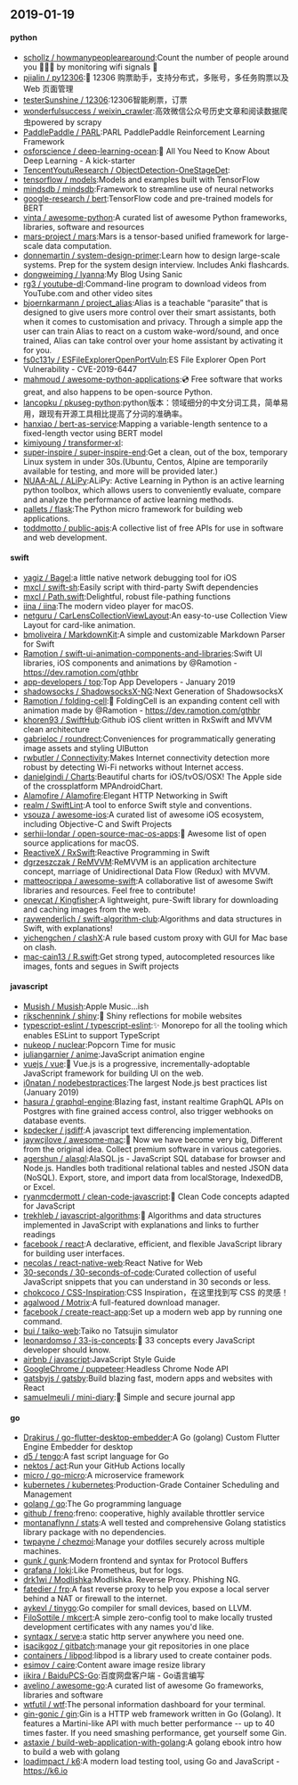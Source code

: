 ## 2019-01-19

#### python
* [schollz / howmanypeoplearearound](https://github.com/schollz/howmanypeoplearearound):Count the number of people around you
👨‍👨‍👦
by monitoring wifi signals
📡
* [pjialin / py12306](https://github.com/pjialin/py12306):🚂
12306 购票助手，支持分布式，多账号，多任务购票以及 Web 页面管理
* [testerSunshine / 12306](https://github.com/testerSunshine/12306):12306智能刷票，订票
* [wonderfulsuccess / weixin_crawler](https://github.com/wonderfulsuccess/weixin_crawler):高效微信公众号历史文章和阅读数据爬虫powered by scrapy
* [PaddlePaddle / PARL](https://github.com/PaddlePaddle/PARL):PARL PaddlePaddle Reinforcement Learning Framework
* [osforscience / deep-learning-ocean](https://github.com/osforscience/deep-learning-ocean):📡
All You Need to Know About Deep Learning - A kick-starter
* [TencentYoutuResearch / ObjectDetection-OneStageDet](https://github.com/TencentYoutuResearch/ObjectDetection-OneStageDet):
* [tensorflow / models](https://github.com/tensorflow/models):Models and examples built with TensorFlow
* [mindsdb / mindsdb](https://github.com/mindsdb/mindsdb):Framework to streamline use of neural networks
* [google-research / bert](https://github.com/google-research/bert):TensorFlow code and pre-trained models for BERT
* [vinta / awesome-python](https://github.com/vinta/awesome-python):A curated list of awesome Python frameworks, libraries, software and resources
* [mars-project / mars](https://github.com/mars-project/mars):Mars is a tensor-based unified framework for large-scale data computation.
* [donnemartin / system-design-primer](https://github.com/donnemartin/system-design-primer):Learn how to design large-scale systems. Prep for the system design interview. Includes Anki flashcards.
* [dongweiming / lyanna](https://github.com/dongweiming/lyanna):My Blog Using Sanic
* [rg3 / youtube-dl](https://github.com/rg3/youtube-dl):Command-line program to download videos from YouTube.com and other video sites
* [bjoernkarmann / project_alias](https://github.com/bjoernkarmann/project_alias):Alias is a teachable “parasite” that is designed to give users more control over their smart assistants, both when it comes to customisation and privacy. Through a simple app the user can train Alias to react on a custom wake-word/sound, and once trained, Alias can take control over your home assistant by activating it for you.
* [fs0c131y / ESFileExplorerOpenPortVuln](https://github.com/fs0c131y/ESFileExplorerOpenPortVuln):ES File Explorer Open Port Vulnerability - CVE-2019-6447
* [mahmoud / awesome-python-applications](https://github.com/mahmoud/awesome-python-applications):💿
Free software that works great, and also happens to be open-source Python.
* [lancopku / pkuseg-python](https://github.com/lancopku/pkuseg-python):python版本：领域细分的中文分词工具，简单易用，跟现有开源工具相比提高了分词的准确率。
* [hanxiao / bert-as-service](https://github.com/hanxiao/bert-as-service):Mapping a variable-length sentence to a fixed-length vector using BERT model
* [kimiyoung / transformer-xl](https://github.com/kimiyoung/transformer-xl):
* [super-inspire / super-inspire-end](https://github.com/super-inspire/super-inspire-end):Get a clean, out of the box, temporary Linux system in under 30s.(Ubuntu, Centos, Alpine are temporarily available for testing, and more will be provided later.)
* [NUAA-AL / ALiPy](https://github.com/NUAA-AL/ALiPy):ALiPy: Active Learning in Python is an active learning python toolbox, which allows users to conveniently evaluate, compare and analyze the performance of active learning methods.
* [pallets / flask](https://github.com/pallets/flask):The Python micro framework for building web applications.
* [toddmotto / public-apis](https://github.com/toddmotto/public-apis):A collective list of free APIs for use in software and web development.

#### swift
* [yagiz / Bagel](https://github.com/yagiz/Bagel):a little native network debugging tool for iOS
* [mxcl / swift-sh](https://github.com/mxcl/swift-sh):Easily script with third-party Swift dependencies
* [mxcl / Path.swift](https://github.com/mxcl/Path.swift):Delightful, robust file-pathing functions
* [iina / iina](https://github.com/iina/iina):The modern video player for macOS.
* [netguru / CarLensCollectionViewLayout](https://github.com/netguru/CarLensCollectionViewLayout):An easy-to-use Collection View Layout for card-like animation.
* [bmoliveira / MarkdownKit](https://github.com/bmoliveira/MarkdownKit):A simple and customizable Markdown Parser for Swift
* [Ramotion / swift-ui-animation-components-and-libraries](https://github.com/Ramotion/swift-ui-animation-components-and-libraries):Swift UI libraries, iOS components and animations by @Ramotion - https://dev.ramotion.com/gthbr
* [app-developers / top](https://github.com/app-developers/top):Top App Developers - January 2019
* [shadowsocks / ShadowsocksX-NG](https://github.com/shadowsocks/ShadowsocksX-NG):Next Generation of ShadowsocksX
* [Ramotion / folding-cell](https://github.com/Ramotion/folding-cell):📃
FoldingCell is an expanding content cell with animation made by @Ramotion - https://dev.ramotion.com/gthbr
* [khoren93 / SwiftHub](https://github.com/khoren93/SwiftHub):Github iOS client written in RxSwift and MVVM clean architecture
* [gabrieloc / roundrect](https://github.com/gabrieloc/roundrect):Conveniences for programmatically generating image assets and styling UIButton
* [rwbutler / Connectivity](https://github.com/rwbutler/Connectivity):Makes Internet connectivity detection more robust by detecting Wi-Fi networks without Internet access.
* [danielgindi / Charts](https://github.com/danielgindi/Charts):Beautiful charts for iOS/tvOS/OSX! The Apple side of the crossplatform MPAndroidChart.
* [Alamofire / Alamofire](https://github.com/Alamofire/Alamofire):Elegant HTTP Networking in Swift
* [realm / SwiftLint](https://github.com/realm/SwiftLint):A tool to enforce Swift style and conventions.
* [vsouza / awesome-ios](https://github.com/vsouza/awesome-ios):A curated list of awesome iOS ecosystem, including Objective-C and Swift Projects
* [serhii-londar / open-source-mac-os-apps](https://github.com/serhii-londar/open-source-mac-os-apps):🚀
Awesome list of open source applications for macOS.
* [ReactiveX / RxSwift](https://github.com/ReactiveX/RxSwift):Reactive Programming in Swift
* [dgrzeszczak / ReMVVM](https://github.com/dgrzeszczak/ReMVVM):ReMVVM is an application architecture concept, marriage of Unidirectional Data Flow (Redux) with MVVM.
* [matteocrippa / awesome-swift](https://github.com/matteocrippa/awesome-swift):A collaborative list of awesome Swift libraries and resources. Feel free to contribute!
* [onevcat / Kingfisher](https://github.com/onevcat/Kingfisher):A lightweight, pure-Swift library for downloading and caching images from the web.
* [raywenderlich / swift-algorithm-club](https://github.com/raywenderlich/swift-algorithm-club):Algorithms and data structures in Swift, with explanations!
* [yichengchen / clashX](https://github.com/yichengchen/clashX):A rule based custom proxy with GUI for Mac base on clash.
* [mac-cain13 / R.swift](https://github.com/mac-cain13/R.swift):Get strong typed, autocompleted resources like images, fonts and segues in Swift projects

#### javascript
* [Musish / Musish](https://github.com/Musish/Musish):Apple Music...ish
* [rikschennink / shiny](https://github.com/rikschennink/shiny):🌟
Shiny reflections for mobile websites
* [typescript-eslint / typescript-eslint](https://github.com/typescript-eslint/typescript-eslint):✨
Monorepo for all the tooling which enables ESLint to support TypeScript
* [nukeop / nuclear](https://github.com/nukeop/nuclear):Popcorn Time for music
* [juliangarnier / anime](https://github.com/juliangarnier/anime):JavaScript animation engine
* [vuejs / vue](https://github.com/vuejs/vue):🖖
Vue.js is a progressive, incrementally-adoptable JavaScript framework for building UI on the web.
* [i0natan / nodebestpractices](https://github.com/i0natan/nodebestpractices):The largest Node.js best practices list (January 2019)
* [hasura / graphql-engine](https://github.com/hasura/graphql-engine):Blazing fast, instant realtime GraphQL APIs on Postgres with fine grained access control, also trigger webhooks on database events.
* [kpdecker / jsdiff](https://github.com/kpdecker/jsdiff):A javascript text differencing implementation.
* [jaywcjlove / awesome-mac](https://github.com/jaywcjlove/awesome-mac): Now we have become very big, Different from the original idea. Collect premium software in various categories.
* [agershun / alasql](https://github.com/agershun/alasql):AlaSQL.js - JavaScript SQL database for browser and Node.js. Handles both traditional relational tables and nested JSON data (NoSQL). Export, store, and import data from localStorage, IndexedDB, or Excel.
* [ryanmcdermott / clean-code-javascript](https://github.com/ryanmcdermott/clean-code-javascript):🛁
Clean Code concepts adapted for JavaScript
* [trekhleb / javascript-algorithms](https://github.com/trekhleb/javascript-algorithms):📝
Algorithms and data structures implemented in JavaScript with explanations and links to further readings
* [facebook / react](https://github.com/facebook/react):A declarative, efficient, and flexible JavaScript library for building user interfaces.
* [necolas / react-native-web](https://github.com/necolas/react-native-web):React Native for Web
* [30-seconds / 30-seconds-of-code](https://github.com/30-seconds/30-seconds-of-code):Curated collection of useful JavaScript snippets that you can understand in 30 seconds or less.
* [chokcoco / CSS-Inspiration](https://github.com/chokcoco/CSS-Inspiration):CSS Inspiration，在这里找到写 CSS 的灵感！
* [agalwood / Motrix](https://github.com/agalwood/Motrix):A full-featured download manager.
* [facebook / create-react-app](https://github.com/facebook/create-react-app):Set up a modern web app by running one command.
* [bui / taiko-web](https://github.com/bui/taiko-web):Taiko no Tatsujin simulator
* [leonardomso / 33-js-concepts](https://github.com/leonardomso/33-js-concepts):📜
33 concepts every JavaScript developer should know.
* [airbnb / javascript](https://github.com/airbnb/javascript):JavaScript Style Guide
* [GoogleChrome / puppeteer](https://github.com/GoogleChrome/puppeteer):Headless Chrome Node API
* [gatsbyjs / gatsby](https://github.com/gatsbyjs/gatsby):Build blazing fast, modern apps and websites with React
* [samuelmeuli / mini-diary](https://github.com/samuelmeuli/mini-diary):📘
Simple and secure journal app

#### go
* [Drakirus / go-flutter-desktop-embedder](https://github.com/Drakirus/go-flutter-desktop-embedder):A Go (golang) Custom Flutter Engine Embedder for desktop
* [d5 / tengo](https://github.com/d5/tengo):A fast script language for Go
* [nektos / act](https://github.com/nektos/act):Run your GitHub Actions locally
* [micro / go-micro](https://github.com/micro/go-micro):A microservice framework
* [kubernetes / kubernetes](https://github.com/kubernetes/kubernetes):Production-Grade Container Scheduling and Management
* [golang / go](https://github.com/golang/go):The Go programming language
* [github / freno](https://github.com/github/freno):freno: cooperative, highly available throttler service
* [montanaflynn / stats](https://github.com/montanaflynn/stats):A well tested and comprehensive Golang statistics library package with no dependencies.
* [twpayne / chezmoi](https://github.com/twpayne/chezmoi):Manage your dotfiles securely across multiple machines.
* [gunk / gunk](https://github.com/gunk/gunk):Modern frontend and syntax for Protocol Buffers
* [grafana / loki](https://github.com/grafana/loki):Like Prometheus, but for logs.
* [drk1wi / Modlishka](https://github.com/drk1wi/Modlishka):Modlishka. Reverse Proxy. Phishing NG.
* [fatedier / frp](https://github.com/fatedier/frp):A fast reverse proxy to help you expose a local server behind a NAT or firewall to the internet.
* [aykevl / tinygo](https://github.com/aykevl/tinygo):Go compiler for small devices, based on LLVM.
* [FiloSottile / mkcert](https://github.com/FiloSottile/mkcert):A simple zero-config tool to make locally trusted development certificates with any names you'd like.
* [syntaqx / serve](https://github.com/syntaqx/serve):a static http server anywhere you need one.
* [isacikgoz / gitbatch](https://github.com/isacikgoz/gitbatch):manage your git repositories in one place
* [containers / libpod](https://github.com/containers/libpod):libpod is a library used to create container pods.
* [esimov / caire](https://github.com/esimov/caire):Content aware image resize library
* [iikira / BaiduPCS-Go](https://github.com/iikira/BaiduPCS-Go):百度网盘客户端 - Go语言编写
* [avelino / awesome-go](https://github.com/avelino/awesome-go):A curated list of awesome Go frameworks, libraries and software
* [wtfutil / wtf](https://github.com/wtfutil/wtf):The personal information dashboard for your terminal.
* [gin-gonic / gin](https://github.com/gin-gonic/gin):Gin is a HTTP web framework written in Go (Golang). It features a Martini-like API with much better performance -- up to 40 times faster. If you need smashing performance, get yourself some Gin.
* [astaxie / build-web-application-with-golang](https://github.com/astaxie/build-web-application-with-golang):A golang ebook intro how to build a web with golang
* [loadimpact / k6](https://github.com/loadimpact/k6):A modern load testing tool, using Go and JavaScript - https://k6.io
